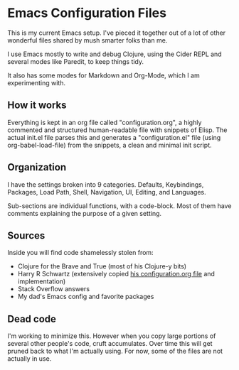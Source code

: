 # Emacs Configuration Files

This is my current Emacs setup. I've pieced it together out of a lot of other wonderful files shared by mush smarter folks than me.

I use Emacs mostly to write and debug Clojure, using the Cider REPL and several modes like Paredit, to keep things tidy.

It also has some modes for Markdown and Org-Mode, which I am experimenting with.

## How it works
Everything is kept in an org file called "configuration.org", a highly commented and structured human-readable file with snippets of Elisp. The actual init.el file parses this and generates a "configuration.el" file (using org-babel-load-file) from the snippets, a clean and minimal init script.

## Organization

I have the settings broken into 9 categories.  Defaults, Keybindings, Packages, Load Path, Shell, Navigation, UI, Editing, and Languages.

Sub-sections are individual functions, with a code-block. Most of them have comments explaining the purpose of a given setting.

## Sources

Inside you will find code shamelessly stolen from:

- Clojure for the Brave and True (most of his Clojure-y bits)
- Harry R Schwartz (extensively copied [his configuration.org file](https://github.com/hrs/dotfiles/blob/master/emacs/.emacs.d/configuration.org)  and implementation)
- Stack Overflow answers
- My dad's Emacs config and favorite packages

## Dead code

I'm working to minimize this. However when you copy large portions of several other people's code, cruft accumulates. Over time this will get pruned back to what I'm actually using. For now, some of the files are not actually in use.
